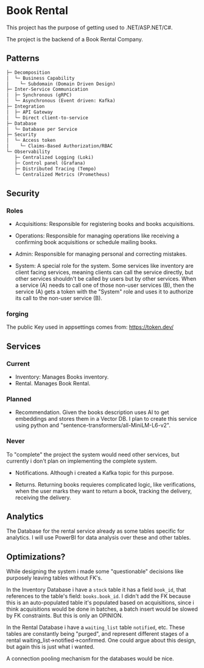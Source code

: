 # Book Rental

This project has the purpose of getting used to .NET/ASP.NET/C#.

The project is the backend of a Book Rental Company.

## Patterns

~~~markdown
├─ Decomposition
│  └─ Business Capability
│    └─ Subdomain (Domain Driven Design)
├─ Inter-Service Communication
│  ├─ Synchronous (gRPC)
│  └─ Asynchronous (Event driven: Kafka)
├─ Integration
│  ├─ API Gateway
│  └─ Direct client-to-service
├─ Database
│  └─ Database per Service
├─ Security
│  └─ Access token
│    └─ Claims-Based Authorization/RBAC
└─ Observability
   ├─ Centralized Logging (Loki)
   ├─ Control panel (Grafana)
   ├─ Distributed Tracing (Tempo)
   └─ Centralized Metrics (Prometheus)
~~~

## Security

### Roles

- Acquisitions: Responsible for registering books and books acquisitions.

- Operations: Responsible for managing operations like receiving a confirming book acquisitions or schedule mailing books.

- Admin: Responsible for managing personal and correcting mistakes.

- System: A special role for the system. Some services like inventory are client facing services, meaning clients can call the service directly, but other services shouldn't be called by users but by other services. When a service (A) needs to call one of those non-user services (B), then the service (A) gets a token with the "System" role and uses it to authorize its call to the non-user service (B).

### forging

The public Key used in appsettings comes from:
<https://token.dev/>

## Services

### Current

- Inventory: Manages Books inventory.
- Rental. Manages Book Rental.

### Planned

- Recommendation. Given the books description uses AI to get embeddings and stores them in a Vector DB. I plan to create this service using python and "sentence-transformers/all-MiniLM-L6-v2".

### Never

To "complete" the project the system would need other services, but currently i don't plan on implementing the complete system.

- Notifications. Although i created a Kafka topic for this purpose.

- Returns. Returning books requieres complicated logic, like verifications, when the user marks they want to return a book, tracking the delivery, receiving the delivery.

## Analytics

The Database for the rental service already as some tables specific for analytics. I will use PowerBI for data analysis over these and other tables.

## Optimizations?

While designing the system i made some "questionable" decisions like purposely leaving tables without FK's.

In the Inventory Database i have a `stock` table it has a field `book_id`, that references to the table's field: `books.book_id`. I didn't add the FK because this is an auto-populated table it's populated based on acquisitions, since i think acquisitions would be done in batches, a batch insert would be slowed by FK constraints. But this is only an OPINION.

In the Rental Database i have a `waiting_list` table `notified`, etc. These tables are constantly being "purged", and represent different stages of a rental waiting_list->notified->confirmed. One could argue about this design, but again this is just what i wanted.

A connection pooling mechanism for the databases would be nice.
